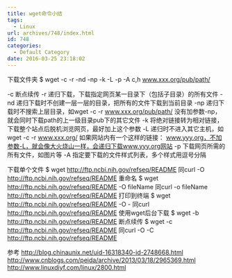 ```yaml
---
title: wget命令小结
tags:
  - Linux
url: archives/748/index.html
id: 748
categories:
  - Default Category
date: 2016-03-25 23:18:02
---
```




下载文件夹
$ wget -c -r -nd -np -k -L -p -A c,h www.xxx.org/pub/path/

-c  断点续传
-r  递归下载，下载指定网页某一目录下（包括子目录）的所有文件
-nd 递归下载时不创建一层一层的目录，把所有的文件下载到当前目录
-np 递归下载时不搜索上层目录，如wget -c -r www.xxx.org/pub/path/
    没有加参数-np，就会同时下载path的上一级目录pub下的其它文件
-k  将绝对链接转为相对链接，下载整个站点后脱机浏览网页，最好加上这个参数
-L  递归时不进入其它主机，如wget -c -r www.xxx.org/ 如果网站内有一个这样的链接：
    www.yyy.org，不加参数-L，就会像大火烧山一样，会递归下载www.yyy.org网站
-p  下载网页所需的所有文件，如图片等
-A  指定要下载的文件样式列表，多个样式用逗号分隔
<!--more-->

下载单个文件
$ wget http://ftp.ncbi.nih.gov/refseq/README
同curl  -O  http://ftp.ncbi.nih.gov/refseq/README
重命名
$ wget http://ftp.ncbi.nih.gov/refseq/README -O fileName
同curl -o fileName http://ftp.ncbi.nih.gov/refseq/README 
打印到终端
$ wget http://ftp.ncbi.nih.gov/refseq/README -O -
同curl http://ftp.ncbi.nih.gov/refseq/README
使用wget后台下载
$ wget -b http://ftp.ncbi.nih.gov/refseq/README
断点续传
$ wget -c http://ftp.ncbi.nih.gov/refseq/README
同curl  -O -C http://ftp.ncbi.nih.gov/refseq/README

参考
http://blog.chinaunix.net/uid-16318340-id-2748668.html
http://www.cnblogs.com/peida/archive/2013/03/18/2965369.html
http://www.linuxdiyf.com/linux/2800.html